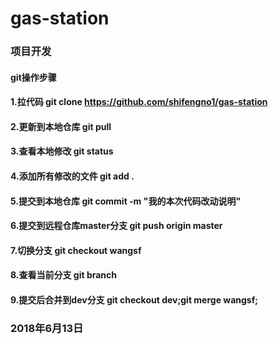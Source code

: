 # gas-station

### 项目开发

#### git操作步骤

#### 1.拉代码 git clone https://github.com/shifengno1/gas-station

#### 2.更新到本地仓库 git pull

#### 3.查看本地修改 git status

#### 4.添加所有修改的文件 git add .

#### 5.提交到本地仓库 git commit -m "我的本次代码改动说明"

#### 6.提交到远程仓库master分支 git push origin master

#### 7.切换分支 git checkout wangsf

#### 8.查看当前分支 git branch

#### 9.提交后合并到dev分支 git checkout dev;git merge wangsf;

### 2018年6月13日